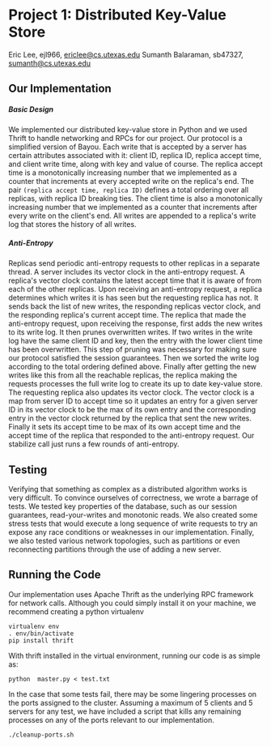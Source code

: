 # Project 1: Distributed Key-Value Store
Eric Lee, ejl966, ericlee@cs.utexas.edu
Sumanth Balaraman, sb47327, sumanth@cs.utexas.edu

## Our Implementation
##### Basic Design
We implemented our distributed key-value store in Python and we used Thrift to handle networking and RPCs for our project. Our protocol is a simplified version of Bayou. Each write that is accepted by a server has certain attributes associated with it: client ID, replica ID, replica accept time, and client write time, along with key and value of course. The replica accept time is a monotonically increasing number that we implemented as a counter that increments at every accepted write on the replica's end. The pair `(replica accept time, replica ID)` defines a total ordering over all replicas, with replica ID breaking ties. The client time is also a monotonically increasing number that we implemented as a counter that increments after every write on the client's end. All writes are appended to a replica's write log that stores the history of all writes.
##### Anti-Entropy
Replicas send periodic anti-entropy requests to other replicas in a separate thread. A server includes its vector clock in the anti-entropy request. A replica's vector clock contains the latest accept time that it is aware of from each of the other replicas. Upon receiving an anti-entropy request, a replica determines which writes it is has seen but the requesting replica has not. It sends back the list of new writes, the responding replicas vector clock, and the responding replica's current accept time. The replica that made the anti-entropy request, upon receiving the response, first adds the new writes to its write log. It then prunes overwritten writes. If two writes in the write log have the same client ID and key, then the entry with the lower client time has been overwritten. This step of pruning was necessary for making sure our protocol satisfied the session guarantees. Then we sorted the write log according to the total ordering defined above. Finally after getting the new writes like this from all the reachable replicas, the replica making the requests processes the full write log to create its up to date key-value store. The requesting replica also updates its vector clock. The vector clock is a map from server ID to accept time so it updates an entry for a given server ID in its vector clock to be the max of its own entry and the corresponding entry in the vector clock returned by the replica that sent the new writes. Finally it sets its accept time to be max of its own accept time and the accept time of the replica that responded to the anti-entropy request. Our stabilize call just runs a few rounds of anti-entropy.

## Testing
Verifying that something as complex as a distributed algorithm works is very difficult. To convince ourselves of correctness, we wrote a barrage of tests. We tested key properties of the database, such as our session guarantees, read-your-writes and monotonic reads. We also created some stress tests that would execute a long sequence of write requests to try an expose any race conditions or weaknesses in our implementation. Finally, we also tested various network topologies, such as partitions or even reconnecting partitions through the use of adding a new server.

## Running the Code
Our implementation uses Apache Thrift as the underlying RPC framework for network calls. Although you could simply install it on your machine, we recommend creating a python virtualenv
```
virtualenv env
. env/bin/activate
pip install thrift
```
With thrift installed in the virtual environment, running our code is as simple as:
```
python  master.py < test.txt
```
In the case that some tests fail, there may be some lingering processes on the ports assigned to the cluster. Assuming a maximum of 5 clients and 5 servers for any test, we have included a script that kills any remaining processes on any of the ports relevant to our implementation.
```
./cleanup-ports.sh
```
